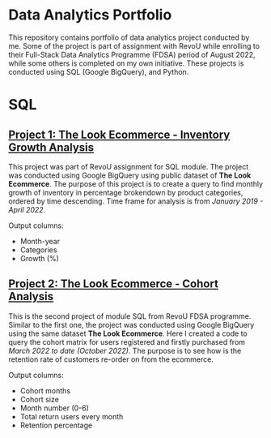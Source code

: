 # Data Analytics Portfolio
This repository contains portfolio of data analytics project conducted by me. Some of the project is part of assignment with RevoU while enrolling to their Full-Stack Data Analytics Programme (FDSA) period of August 2022, while some others is completed on my own initiative. These projects is conducted using SQL (Google BigQuery), and Python.

# SQL
## [Project 1: The Look Ecommerce - Inventory Growth Analysis](https://github.com/muariffagustian/muariffagustian.github.io/blob/main/The%20Look%20Ecommerce%20Inventory%20Growth%20Analysis)
This project was part of RevoU assignment for SQL module. The project was conducted using Google BigQuery using public dataset of **The Look Ecommerce**.
The purpose of this project is to create a query to find monthly growth of inventory in percentage brokendown by product categories, ordered by time descending. Time frame for analysis is from *January 2019 - April 2022*.

Output columns:
- Month-year
- Categories
- Growth (%)

## [Project 2: The Look Ecommerce - Cohort Analysis](https://github.com/muariffagustian/muariffagustian.github.io/blob/main/The%20Look%20Ecommerce%20Cohort%20Analysis)
This is the second project of module SQL from RevoU FDSA programme. Similar to the first one, the project was conducted using Google BigQuery using the same dataset **The Look Ecommerce**. Here I created a code to query the cohort matrix for users registered and firstly purchased from *March 2022 to date (October 2022)*. The purpose is to see how is the retention rate of customers re-order on from the ecommerce.

Output columns:
- Cohort months
- Cohort size
- Month number (0-6)
- Total return users every month
- Retention percentage
